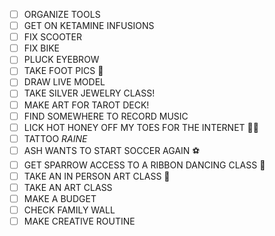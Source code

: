 - [ ] ORGANIZE TOOLS
- [ ] GET ON KETAMINE INFUSIONS
- [ ] FIX SCOOTER
- [ ] FIX BIKE
- [ ] PLUCK EYEBROW
- [ ] TAKE FOOT PICS 👣
- [ ] DRAW LIVE MODEL
- [ ] TAKE SILVER JEWELRY CLASS!
- [ ] MAKE ART FOR TAROT DECK!
- [ ] FIND SOMEWHERE TO RECORD MUSIC 
- [ ] LICK HOT HONEY OFF MY TOES FOR THE INTERNET 👅🍯
- [ ] TATTOO *RAINE*
- [ ] ASH WANTS TO START SOCCER AGAIN ⚽
- [ ] GET SPARROW ACCESS TO A RIBBON DANCING CLASS 🎀
- [ ] TAKE AN IN PERSON ART CLASS 🎨
- [ ] TAKE AN ART CLASS
- [ ] MAKE A BUDGET
- [ ] CHECK FAMILY WALL
- [ ] MAKE CREATIVE ROUTINE
